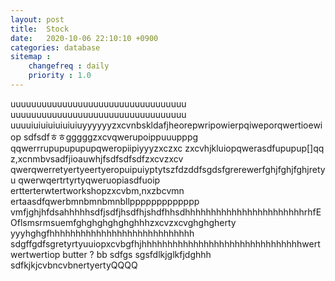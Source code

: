 ```yaml
---
layout: post
title:  Stock
date:   2020-10-06 22:10:10 +0900
categories: database
sitemap :
    changefreq : daily
    priority : 1.0
---
```

uuuuuuuuuuuuuuuuuuuuuuuuuuuuuuuuuu
uuuuuuuuuuuuuuuuuuuuuuuuuuuuuuuuuu
uuuuiuiuiuiuiuiuiuyyyyyyzxcvnbskldafjheorepwripowierpqiweporqwertioewiop
sdfsdfㅎㅎgggggzxcvqwerupoippuuupppg
qqwerrrupupupupupqweropiipiyyyzxczxc
zxcvhjkluiopqwerasdfupupup[]qq
z,xcnmbvsadfjioauwhjfsdfsdfsdfzxcvzxcv
qwerqwerretyertyeertyeropuipuiyptytszfdzddfsgdsfgrerewerfghjfghjfghjretyu
qwerwqertrtyrtyqweruopiasdfuoip
ertterterwtertworkshopzxcvbm,nxzbcvmn
ertaasdfqwerbmnbmnbmnbllppppppppppppp
vmfjghjhfdsahhhhhsdfjsdfjhsdfhjshdfhhsdhhhhhhhhhhhhhhhhhhhhhhhrhfEOflsmsrmsuemfghghghghghghhhzxcvzxcvghghgherty
yyyhghgfhhhhhhhhhhhhhhhhhhhhhhhhhhhh
sdgffgdfsgretyrtyuuiopxcvbgfhjhhhhhhhhhhhhhhhhhhhhhhhhhhhhhhhwertwertwertiop
butter ? bb sdfgs sgsfdlkjglkfjdghhh
sdfkjkjcvbncvbnertyertyQQQQ